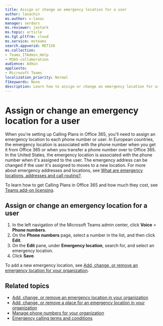 ```yaml
---
title: Assign or change an emergency location for a user
author: lanachin
ms.author: v-lanac
manager: serdars
ms.reviewer: jastark
ms.topic: article
ms.tgt.pltfrm: cloud
ms.service: msteams
search.appverid: MET150
ms.collection: 
- Teams_ITAdmin_Help
- M365-collaboration
audience: Admin
appliesto:
- Microsoft Teams
localization_priority: Normal
f1keywords: None
description: Learn how to assign or change an emergency location for users in your organization. 
---
```


# Assign or change an emergency location for a user

When you're setting up Calling Plans in Office 365, you'll need to assign an emergency location to each phone number or user. In European countries, the emergency location is associated with the phone number when you get it from Office 365 or when you transfer a phone number over to Office 365. In the United States, the emergency location is associated with the phone number when it's assigned to the user. The emergency address can be changed if the user it's assigned to moves to a new location. For more about emergency addresses and locations, see [What are emergency locations, addresses and call routing?](/microsoftteams/what-are-emergency-locations-addresses-and-call-routing).
  
To learn how to get Calling Plans in Office 365 and how much they cost, see [Teams add-on licensing](teams-add-on-licensing/microsoft-teams-add-on-licensing.md).
  
## Assign or change an emergency location for a user

1. In the left navigation of the Microsoft Teams admin center, click **Voice** > **Phone numbers**.
2. On the **Phone numbers** page, select a number in the list, and then click **Edit**.
3. On the **Edit** pane, under **Emergency location**, search for, and select an emergency location.
4. Click **Save**.

To add a new emergency location, see [Add, change, or remove an emergency location for your organization](add-change-or-remove-an-emergency-location-for-your-organization.md).
    
## Related topics

- [Add, change, or remove an emergency location in your organization](add-change-or-remove-an-emergency-location-for-your-organization.md)
- [Add, change, or remove a place for an emergency location in your organization](add-change-or-remove-an-emergency-place-for-your-organization.md)
- [Manage phone numbers for your organization](/microsoftteams/manage-phone-numbers-for-your-organization)
- [Emergency calling terms and conditions](/microsoftteams/emergency-calling-terms-and-conditions)
